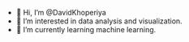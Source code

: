 - 👋 Hi, I’m @DavidKhoperiya
- 👀 I’m interested in data analysis and visualization.
- 🌱 I’m currently learning machine learning.

<!---
DavidKhoperiya/DavidKhoperiya is a ✨ special ✨ repository because its `README.md` (this file) appears on your GitHub profile.
You can click the Preview link to take a look at your changes.
--->
